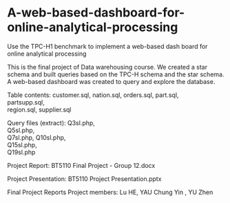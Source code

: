# A-web-based-dashboard-for-online-analytical-processing
Use the TPC-H1 benchmark to implement a web-based dash board for online analytical processing

This is the final project of Data warehousing course. We created a star schema and built queries based on the TPC-H schema and the star schema. A web-based dashboard was created to query and explore the database.

Table contents:
customer.sql,
nation.sql,
orders.sql,	
part.sql,	
partsupp.sql,	
region.sql,	
supplier.sql

Query files (extract):
Q3sl.php,	
Q5sl.php,	
Q7sl.php,
Q10sl.php,	
Q15sl.php,	
Q19sl.php

Project Report:
BT5110 Final Project - Group 12.docx

Project Presentation:
BT5110 Project Presentation.pptx

Final Project Reports
Project members:
Lu HE,
YAU Chung Yin ,
YU Zhen 
